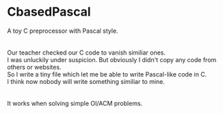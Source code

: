 # CbasedPascal
A toy C preprocessor with Pascal style.<br>
<br>
<br>
Our teacher checked our C code to vanish similiar ones.<br>
I was unluckily under suspicion. But obviously I didn't copy any code from others or websites.<br>
So I write a tiny file which let me be able to write Pascal-like code in C.<br>
I think now nobody will write something similiar to mine.<br>
<br>
<br>
It works when solving simple OI/ACM problems.<br>
